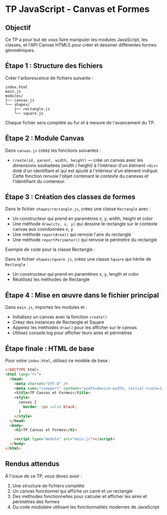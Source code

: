 # TP JavaScript - Canvas et Formes

## Objectif

Ce TP a pour but de vous faire manipuler les modules JavaScript, les classes, et l'API Canvas HTML5 pour créer et dessiner différentes formes géométriques.

## Étape 1 : Structure des fichiers

Créer l'arborescence de fichiers suivante :

```
index.html
main.js
modules/
├── canvas.js
└── shapes/
    ├── rectangle.js
    └── square.js
```

Chaque fichier sera complété au fur et à mesure de l'avancement du TP.

## Étape 2 : Module Canvas

Dans `canvas.js` créez les fonctions suivantes :

- `create(id, parent, width, height)` — crée un canvas avec les dimensions souhaitées (width / height) à l'intérieur d'un élément `<div>` doté d'un identifiant et qui est ajouté à l'intérieur d'un élément indiqué. Cette fonction renvoie l'objet contenant le contexte du canevas et l'identifiant du conteneur.

## Étape 3 : Création des classes de formes

Dans le fichier `shapes/rectangle.js`, créez une classe `Rectangle` avec :

- Un constructeur qui prend en paramètres x, y, width, height et color
- Une méthode `draw(ctx, x, y)` qui dessine le rectangle sur le contexte canvas aux coordonnées x, y
- Une méthode `reportArea()` qui renvoie l'aire du rectangle
- Une méthode `reportPerimeter()` qui renvoie le périmètre du rectangle

Exemple de code pour la classe Rectangle :

Dans le fichier `shapes/square.js`, créez une classe `Square` qui hérite de `Rectangle` :

- Un constructeur qui prend en paramètres x, y, length et color
- Réutilisez les méthodes de Rectangle

## Étape 4 : Mise en œuvre dans le fichier principal

Dans `main.js`, importez les modules et :

- Initialisez un canvas avec la fonction `create()`
- Créez des instances de Rectangle et Square
- Appelez les méthodes `draw()` pour les afficher sur le canvas
- Utilisez console.log pour afficher leurs aires et périmètres

## Étape finale : HTML de base

Pour votre `index.html`, utilisez ce modèle de base :

```html
<!DOCTYPE html>
<html lang="fr">
  <head>
    <meta charset="UTF-8" />
    <meta name="viewport" content="width=device-width, initial-scale=1.0" />
    <title>TP Canvas et Formes</title>
    <style>
      canvas {
        border: 1px solid black;
      }
    </style>
  </head>
  <body>
    <h1>TP Canvas et Formes</h1>

    <script type="module" src="main.js"></script>
  </body>
</html>
```

## Rendus attendus

À l'issue de ce TP, vous devez avoir :

1. Une structure de fichiers complète
2. Un canvas fonctionnel qui affiche un carré et un rectangle
3. Des méthodes fonctionnelles pour calculer et afficher les aires et périmètres des formes
4. Du code modulaire utilisant les fonctionnalités modernes de JavaScript
